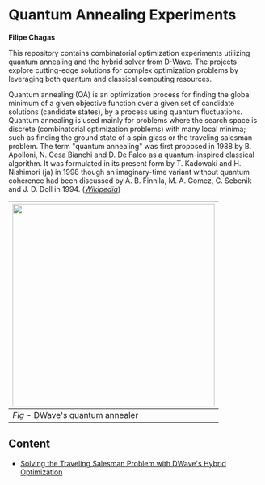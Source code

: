 # Quantum Annealing Experiments

**Filipe Chagas**

This repository contains combinatorial optimization experiments utilizing quantum annealing and the hybrid solver from D-Wave. The projects explore cutting-edge solutions for complex optimization problems by leveraging both quantum and classical computing resources.

Quantum annealing (QA) is an optimization process for finding the global minimum of a given objective function over a given set of candidate solutions (candidate states), by a process using quantum fluctuations. Quantum annealing is used mainly for problems where the search space is discrete (combinatorial optimization problems) with many local minima; such as finding the ground state of a spin glass or the traveling salesman problem. The term "quantum annealing" was first proposed in 1988 by B. Apolloni, N. Cesa Bianchi and D. De Falco as a quantum-inspired classical algorithm. It was formulated in its present form by T. Kadowaki and H. Nishimori (ja) in 1998 though an imaginary-time variant without quantum coherence had been discussed by A. B. Finnila, M. A. Gomez, C. Sebenik and J. D. Doll in 1994. (*[Wikipedia](https://en.wikipedia.org/wiki/Quantum_annealing)*)

|<img src="https://www.dwavesys.com/media/sdiejaks/press_release_img_790x790.jpg" width=400>|
|---|
| *Fig* - DWave's quantum annealer |

## Content

* [Solving the Traveling Salesman Problem with DWave's Hybrid Optimization](traveling_salesman.ipynb)